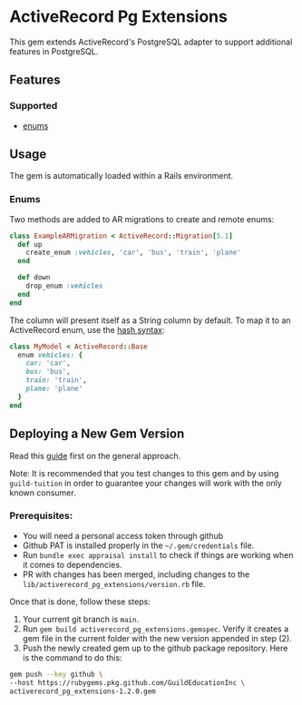 # ActiveRecord Pg Extensions

This gem extends ActiveRecord's PostgreSQL adapter to support additional features in PostgreSQL.

## Features
### Supported

* [enums](https://www.postgresql.org/docs/9.6/static/datatype-enum.html)

## Usage

The gem is automatically loaded within a Rails environment.

### Enums

Two methods are added to AR migrations to create and remote enums:

```ruby
class ExampleARMigration < ActiveRecord::Migration[5.1]
  def up
    create_enum :vehicles, 'car', 'bus', 'train', 'plane'
  end

  def down
    drop_enum :vehicles
  end
end
```

The column will present itself as a String column by default. To map it to an ActiveRecord enum, use the [hash syntax](http://api.rubyonrails.org/v5.1/classes/ActiveRecord/Enum.html):

```ruby
class MyModel < ActiveRecord::Base
  enum vehicles: {
    car: 'car',
    bus: 'bus',
    train: 'train',
    plane: 'plane'
  }
end
```

## Deploying a New Gem Version
Read this [guide](https://docs.github.com/en/free-pro-team@latest/packages/guides/configuring-rubygems-for-use-with-github-packages) first on the general approach.

Note: It is recommended that you test changes to this gem and by using
`guild-tuition` in order to guarantee your changes will work with the only
known consumer.

### Prerequisites:

- You will need a personal access token through github
- Github PAT is installed properly in the `~/.gem/credentials` file.
- Run `bundle exec appraisal install` to check if things are working
  when it comes to dependencies.
- PR with changes has been merged, including changes to the `lib/activerecord_pg_extensions/version.rb` file.

Once that is done, follow these steps:
1. Your current git branch is `main`.
2. Run `gem build activerecord_pg_extensions.gemspec`. Verify it creates a gem
   file in the current folder with the new version appended in step (2).
3. Push the newly created gem up to the github package repository. Here is the
   command to do this:
```sh
gem push --key github \
--host https://rubygems.pkg.github.com/GuildEducationInc \
activerecord_pg_extensions-1.2.0.gem
```
